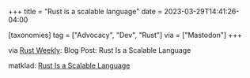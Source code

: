 +++
title = "Rust is a scalable language"
date = 2023-03-29T14:41:26-04:00

[taxonomies]
tag = ["Advocacy", "Dev", "Rust"]
via = ["Mastodon"]
+++

via [Rust Weekly](https://mastodon.social/@rust_discussions/110106974310583140): Blog Post: Rust Is a Scalable Language

<!-- more -->

matklad: [Rust Is a Scalable Language](https://matklad.github.io/2023/03/28/rust-is-a-scalable-language.html)
